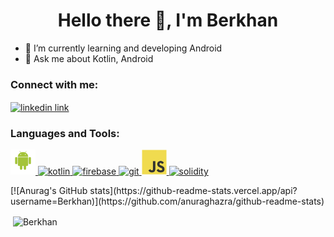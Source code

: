 <h1 align="center">Hello there 👋, I'm Berkhan</h1>



- 🌱 I’m currently learning and developing Android
- 💬 Ask me about Kotlin, Android


<h3 align="left">Connect with me:</h3>
<p align="left">
<a href="https://www.linkedin.com/in/berkhan-g%C3%BCng%C3%B6r-847748121/" target="blank"><img align="center" src="https://raw.githubusercontent.com/rahuldkjain/github-profile-readme-generator/master/src/images/icons/Social/linked-in-alt.svg" alt="linkedin link" height="30" width="40" /></a>
</p>

<h3 align="left">Languages and Tools:</h3>

<p align="left"> 
<a href="https://developer.android.com" target="_blank"><img src="https://raw.githubusercontent.com/devicons/devicon/master/icons/android/android-original-wordmark.svg" alt="android" width="40" height="40"/> </a>  <a href="https://kotlinlang.org" target="_blank"> <img src="https://www.vectorlogo.zone/logos/kotlinlang/kotlinlang-icon.svg" alt="kotlin" width="40" height="40"/> </a> <a href="https://firebase.google.com/" target="_blank"> <img src="https://www.vectorlogo.zone/logos/firebase/firebase-icon.svg" alt="firebase" width="40" height="40"/> </a> <a href="https://git-scm.com/" target="_blank"> <img src="https://www.vectorlogo.zone/logos/git-scm/git-scm-icon.svg" alt="git" width="40" height="40"/> </a>   <a href="https://developer.mozilla.org/en-US/docs/Web/JavaScript" target="_blank"> <img src="https://raw.githubusercontent.com/devicons/devicon/master/icons/javascript/javascript-original.svg" alt="javascript" width="40" height="40"/> </a> <a href="https://soliditylang.org/" target="_blank"> <img src="https://soliditylang.org/images/logo.svg" alt="solidity" width="40" height="40"/> </a> 

<br/>
  
  
<p>[![Anurag's GitHub stats](https://github-readme-stats.vercel.app/api?username=Berkhan)](https://github.com/anuraghazra/github-readme-stats)</p>

<p>&nbsp;<img align="center" src="https://github-readme-stats.vercel.app/api?username=Berkhan&show_icons=true&locale=en" alt="Berkhan" /></p>

  
